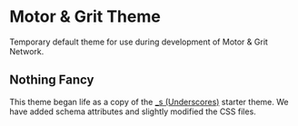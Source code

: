 # Motor & Grit Theme

Temporary default theme for use during development of Motor & Grit Network.

## Nothing Fancy

This theme began life as a copy of the [_s (Underscores)](https://underscores.me/) starter theme. We have added schema attributes and slightly modified the CSS files.
